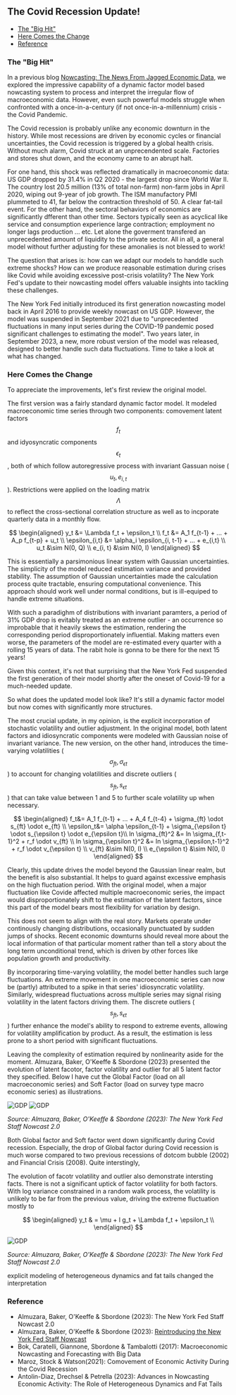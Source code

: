 #

## The Covid Recession Update!

- [The "Big Hit"](#introduction)
- [Here Comes the Change](#change)
- [Reference](#ref)


### The "Big Hit" <a name="introduction"></a>

In a previous blog [Nowcasting: The News From Jagged Economic Data](https://skybluerw.github.io/2023/05/25/news-from-ragged-data.html), we explored the impressive capability of a dynamic factor model based nowcasting system to process and interpret the irregular flow of macroeconomic data. However, even such powerful models struggle when confronted with a once-in-a-century (if not once-in-a-millennium) crisis - the Covid Pandemic.

The Covid recession is probably unlike any economic downturn in the history. While most recessions are driven by economic cycles or financial uncertainties, the Covid recession is triggered by a global health crisis. Without much alarm, Covid struck at an unprecendented scale. Factories and stores shut down, and the economy came to an abrupt halt.

For one hand, this shock was reflected dramatically in macroeconomic data: US GDP dropped by 31.4% in Q2 2020 - the largest drop since World War II. The country lost 20.5 million (13% of total non-farm) non-farm jobs in April 2020, wiping out 9-year of job growth. The ISM manufactory PMI plummeted to 41, far below the contraction threshold of 50. A clear fat-tail event. For the other hand, the sectoral behaviors of economics are significantly dfferent than other time. Sectors typically seen as acyclical like service and consumption experience large contraction; employment no longer lags production ... etc. Let alone the goverment transfered an unprecedented amount of liquidity to the private sector. All in all, a general model without further adjusting for these amonalies is not blessed to work!

The question that arises is: how can we adapt our models to handdle such extreme shocks? How can we produce reasonable estimation during crises like Covid while avoiding excessive post-crisis volatility? The New York Fed's update to their nowcasting model offers valuable insights into tackling these challenges.

The New York Fed initially introduced its first generation nowcasting model back in April 2016 to provide weekly nowcast on US GDP. However, the model was suspended in September 2021 due to "unprecedented fluctuations in many input series during the COVID-19 pandemic posed significant challenges to estimating the model". Two years later, in September 2023, a new, more robust version of the model was released, designed to better handle such data fluctuations. Time to take a look at what has changed.

### Here Comes the Change <a name="change"></a>

To appreciate the improvements, let's first review the original model.

The first version was a fairly standard dynamic factor model. It modeled macroeconomic time series through two components: comovement latent factors $$f_t$$ and idyosyncratic components $$\epsilon_t$$, both of which follow autoregressive process with invariant Gassuan noise ($$u_t, e_{i,t}$$). Restrictions were applied on the loading matrix $$\Lambda$$ to reflect the cross-sectional correlation structure as well as to incporate quarterly data in a monthly flow.

$$
\begin{aligned}
y_t &= \Lambda f_t + \epsilon_t \\
f_t &= A_1 f_{t-1} + ... + A_p f_{t-p} + u_t \\ 
\epsilon_{i,t} &= \alpha_i \epsilon_{i, t-1} + ... + e_{i,t} \\ 
u_t &\sim N(0, Q) \\
e_{i, t} &\sim N(0, I)
\end{aligned}
$$

This is essentially a parsimonious linear system with Gaussian uncertainties. The simplicity of the model reduced estimation variance and provided stability. The assumption of Gaussian uncertainties made the calculation process quite tractable, ensuring computational convenience. This approach should work well under normal conditions, but is ill-equiped to handle extreme situations.

With such a paradighm of distributions with invariant paramters, a period of 31% GDP drop is evitably treated as an extreme outlier - an occurrence so improbable that it heavily skews the estimation, rendering the corresponding period disproportionately influential. Making matters even worse, the parameters of the model are re-estimated every quarter with a rolling 15 years of data. The rabit hole is gonna to be there for the next 15 years!

Given this context, it's not that surprising that the New York Fed suspended the first generation of their model shortly after the oneset of Covid-19 for a much-needed update.


So what does the updated model look like? It's still a dynamic factor model but now comes with significantly more structures.

The most crucial update, in my opinion, is the explicit incorporation of stochastic volatility and outlier adjustment. In the original model, both latent factors and idiosyncratic components were modeled with Gaussian noise of invariant variance. The new version, on the other hand, introduces the time-varying volatilities ($$\sigma_{ft}, \sigma_{\epsilon t}$$) to account for changing volatilities and discrete outliers ($$s_{ft}, s_{\epsilon t}$$) that can take value between 1 and 5 to further scale volatility up when necessary.

$$
\begin{aligned}
f_t&= A_1 f_{t-1} + ... + A_4 f_{t-4} + \sigma_{ft} \odot s_{ft} \odot e_{ft} \\
\epsilon_t&= \alpha \epsilon_{t-1} + \sigma_{\epsilon t} \odot s_{\epsilon t} \odot e_{\epsilon t}\\
ln \sigma_{ft}^2 &= ln \sigma_{f,t-1}^2 + r_f \odot v_{ft} \\
ln \sigma_{\epsilon t}^2 &= ln \sigma_{\epsilon,t-1}^2 + r_f \odot v_{\epsilon t} \\
v_{ft} &\sim N(0, I) \\
e_{\epsilon t} &\sim N(0, I)
\end{aligned}
$$

Clearly, this update drives the model beyond the Gaussian linear realm, but the benefit is also substantial. It helps to guard against excessive emphasis on the high fluctuation period. With the original model, when a major fluctuation like Covide affected multiple macroeconomic series, the impact would disproportionately shift to the estimation of the latent factors, since this part of the model bears most flexibility for variation by design.

This does not seem to align with the real story. Markets operate under continously changing distributions, occasionally punctuated by sudden jumps of shocks. Recent economic downturns should reveal more about the local information of that particular moment rather than tell a story about the long term unconditional trend, which is driven by other forces like population growth and productivity. 

By incorporaring time-varying volatility, the model better handles such large fluctuations. An extreme movement in one macroeconomic series can now be (partly) attributed to a spike in that series' idiosyncratic volatility. Similarly, widespread fluctuations across multiple series may signal rising volatility in the latent factors driving them. The discrete outliers ($$s_{ft}, s_{\epsilon t}$$) further enhance the model's ability to respond to extreme events, allowing for volatility amplification by product. As a result, the estimation is less prone to a short period with significant fluctuations.

Leaving the complexity of estimation required by nonlinearity aside for the moment. Almuzara, Baker, O'Keeffe & Sbordone (2023) presented the evolution of latent facotor, factor volatility and outlier for all 5 latent factor they specified. Below I have cut the Global Factor (load on all macroeconomic series) and Soft Factor (load on survey type macro economic series) as illustrations. 

![GDP](https://raw.githubusercontent.com/SkyBlueRW/SkyBlueRW.github.io/main/_posts/asset/nowcast_factor.jpg)
![GDP](https://raw.githubusercontent.com/SkyBlueRW/SkyBlueRW.github.io/main/_posts/asset/nowcast_volatility.jpg)

*Source: Almuzara, Baker, O'Keeffe & Sbordone (2023): The New York Fed Staff Nowcast 2.0*

Both Global factor and Soft factor went down significantly during Covid recession. Especially, the drop of Global factor during Covid recession is much worse compared to two previous recessions of dotcom bubble (2002) and Financial Crisis (2008). Quite interstingly,  

The evolution of facotr volatility and outlier also demonstrate intersting facts. There is not a significant uptick of factor volatility for both factors. With log variance constrained in a random walk process, the volatility is unlikely to be far from the previous value, driving the extreme fluctuation mostly to 

$$
\begin{aligned}
y_t & = \mu + l g_t + \Lambda f_t + \epsilon_t \\
\end{aligned}
$$





![GDP](https://raw.githubusercontent.com/SkyBlueRW/SkyBlueRW.github.io/main/_posts/asset/us_gdp_lt_trend.jpg)

*Source: Almuzara, Baker, O'Keeffe & Sbordone (2023): The New York Fed Staff Nowcast 2.0*



explicit modeling of heterogeneous dynamics and fat tails changed the interpretation

### Reference <a name="ref"></a>
- Almuzara, Baker, O'Keeffe & Sbordone (2023): The New York Fed Staff Nowcast 2.0
- Almuzara, Baker, O'Keeffe & Sbordone (2023): [Reintroducing the New York Fed Staff Nowcast](https://libertystreeteconomics.newyorkfed.org/2023/09/reintroducing-the-new-york-fed-staff-nowcast/)
- Bok, Caratelli, Giannone, Sbordone & Tambalotti (2017): Macroeconomic Nowcasting and Forecasting with Big Data
- Maroz, Stock & Watson(2021): Comovement of Economic Activity During the Covid Recession
- Antolin-Diaz, Drechsel & Petrella (2023): Advances in Nowcasting Economic Activity: The Role of Heterogeneous Dynamics and Fat Tails
